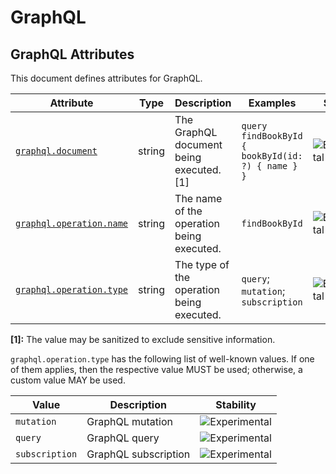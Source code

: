 <!--- Hugo front matter used to generate the website version of this page:
--->

<!-- NOTE: THIS FILE IS AUTOGENERATED. DO NOT EDIT BY HAND. -->
<!-- see templates/registry/markdown/attribute_namespace.md.j2 -->

# GraphQL

## GraphQL Attributes

This document defines attributes for GraphQL.

| Attribute                                                                                      | Type   | Description                               | Examples                                          | Stability                                                        |
| ---------------------------------------------------------------------------------------------- | ------ | ----------------------------------------- | ------------------------------------------------- | ---------------------------------------------------------------- |
| <a id="`graphql-document`" href="#`graphql-document`">`graphql.document`</a>                   | string | The GraphQL document being executed. [1]  | `query findBookById { bookById(id: ?) { name } }` | ![Experimental](https://img.shields.io/badge/-experimental-blue) |
| <a id="`graphql-operation-name`" href="#`graphql-operation-name`">`graphql.operation.name`</a> | string | The name of the operation being executed. | `findBookById`                                    | ![Experimental](https://img.shields.io/badge/-experimental-blue) |
| <a id="`graphql-operation-type`" href="#`graphql-operation-type`">`graphql.operation.type`</a> | string | The type of the operation being executed. | `query`; `mutation`; `subscription`               | ![Experimental](https://img.shields.io/badge/-experimental-blue) |

**[1]:** The value may be sanitized to exclude sensitive information.

`graphql.operation.type` has the following list of well-known values. If one of them applies, then the respective value MUST be used; otherwise, a custom value MAY be used.

| Value          | Description          | Stability                                                        |
| -------------- | -------------------- | ---------------------------------------------------------------- |
| `mutation`     | GraphQL mutation     | ![Experimental](https://img.shields.io/badge/-experimental-blue) |
| `query`        | GraphQL query        | ![Experimental](https://img.shields.io/badge/-experimental-blue) |
| `subscription` | GraphQL subscription | ![Experimental](https://img.shields.io/badge/-experimental-blue) |
